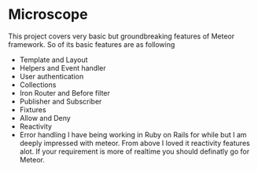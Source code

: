 Microscope
===========

This project covers very basic but groundbreaking features of Meteor framework. So of its basic features are as following 
  - Template and Layout 
  - Helpers and Event handler 
  - User authentication 
  - Collections
  - Iron Router and Before filter 
  - Publisher and Subscriber 
  - Fixtures 
  - Allow and Deny 
  - Reactivity 
  - Error handling
 I have being working in Ruby on Rails for while but I am deeply impressed with meteor. From above I loved it reactivity features alot. If your requirement is more of realtime you should definatly go for Meteor.
